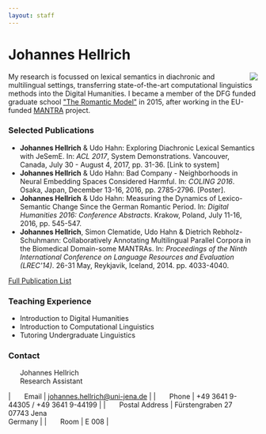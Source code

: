 ```yaml
---
layout: staff
---
```


# Johannes Hellrich

<img style="float: right;" src="http://www.julielab.de/coling_multimedia/de/img/staff/2016/johannes_hellrich-width-162-height-208-p-1279.jpeg">

My research is focussed on lexical semantics in diachronic and multilingual settings, transferring state-of-the-art computational linguistics methods into the Digital Humanities. I became a member of the DFG funded graduate school ["The Romantic Model"](http://www.modellromantik.uni-jena.de/?lang=en) in 2015, after working in the EU-funded [MANTRA](https://sites.google.com/site/mantraeu/) project.

### Selected Publications
* **Johannes Hellrich** & Udo Hahn: Exploring Diachronic Lexical Semantics with JeSemE. In: *ACL 2017*, System Demonstrations. Vancouver, Canada, July 30 - August 4, 2017, pp. 31-36. [Link to system]
* **Johannes Hellrich** & Udo Hahn: Bad Company - Neighborhoods in Neural Embedding Spaces Considered Harmful. In: *COLING 2016*. Osaka, Japan, December 13-16, 2016, pp. 2785-2796. [Poster].
* **Johannes Hellrich** & Udo Hahn: Measuring the Dynamics of Lexico-Semantic Change Since the German Romantic Period. In: *Digital Humanities 2016: Conference Abstracts*. Krakow, Poland, July 11-16, 2016, pp. 545-547.
* **Johannes Hellrich**, Simon Clematide, Udo Hahn & Dietrich Rebholz-Schuhmann: Collaboratively Annotating Multilingual Parallel Corpora in the Biomedical Domain-some MANTRAs. In: *Proceedings of the Ninth International Conference on Language Resources and Evaluation (LREC'14)*. 26-31 May, Reykjavik, Iceland, 2014. pp. 4033-4040.

[Full Publication List](https://julielab.github.io/web/staff/Hellrich/publication.html)

### Teaching Experience
* Introduction to Digital Humanities
* Introduction to Computational Linguistics
* Tutoring Undergraduate Linguistics

### Contact
&nbsp;&nbsp;&nbsp;&nbsp;&nbsp;&nbsp;Johannes Hellrich<br/>
&nbsp;&nbsp;&nbsp;&nbsp;&nbsp;&nbsp;Research Assistant

| &nbsp;&nbsp;&nbsp;&nbsp;&nbsp;&nbsp;Email | [johannes.hellrich@uni-jena.de](mailto:johannes.hellrich@uni-jena.de) |
| &nbsp;&nbsp;&nbsp;&nbsp;&nbsp;&nbsp;Phone | +49 3641 9-44305 / +49 3641 9-44199 |
| &nbsp;&nbsp;&nbsp;&nbsp;&nbsp;&nbsp;Postal Address | Fürstengraben 27<br/> 07743 Jena<br/> Germany |
| &nbsp;&nbsp;&nbsp;&nbsp;&nbsp;&nbsp;Room | E 008 |
